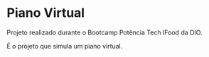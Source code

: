 # Piano Virtual

Projeto realizado durante o Bootcamp Potência Tech IFood da DIO.

É o projeto que simula um piano virtual.
